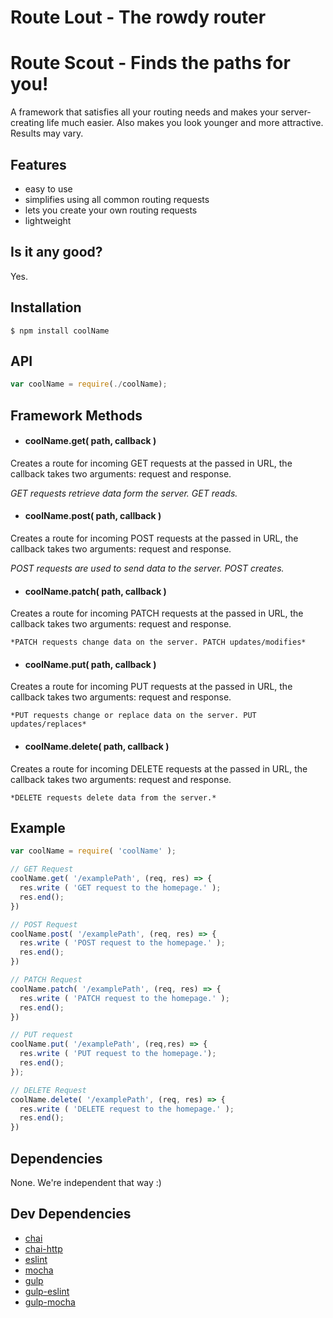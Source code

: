 # Route Lout - The rowdy router

# Route Scout - Finds the paths for you!
A framework that satisfies all your routing needs and makes your server-creating life much easier. Also makes you look younger and more attractive. Results may vary.

## Features

- easy to use
- simplifies using all common routing requests
- lets you create your own routing requests
- lightweight

## Is it any good?

Yes.

## Installation
```
$ npm install coolName
```

## API
```javascript
var coolName = require(./coolName);
```
## Framework Methods

- #### coolName.get( path, callback )
Creates a route for incoming GET requests at the passed in URL, the callback takes two arguments: request and response.

  *GET requests retrieve data form the server. GET reads.*
- #### coolName.post( path, callback )
Creates a route for incoming POST requests at the passed in URL, the callback takes two arguments: request and response.

  *POST requests are used to send data to the server. POST creates.*
- #### coolName.patch( path, callback )
Creates a route for incoming PATCH requests at the passed in URL, the callback takes two arguments: request and response.

    *PATCH requests change data on the server. PATCH updates/modifies*
- #### coolName.put( path, callback )
Creates a route for incoming PUT requests at the passed in URL, the callback takes two arguments: request and response.

    *PUT requests change or replace data on the server. PUT updates/replaces*
- #### coolName.delete( path, callback )
Creates a route for incoming DELETE requests at the passed in URL, the callback takes two arguments: request and response.

    *DELETE requests delete data from the server.*

## Example
```javascript
var coolName = require( 'coolName' );

// GET Request
coolName.get( '/examplePath', (req, res) => {
  res.write ( 'GET request to the homepage.' );
  res.end();
})

// POST Request
coolName.post( '/examplePath', (req, res) => {
  res.write ( 'POST request to the homepage.' );
  res.end();
})

// PATCH Request
coolName.patch( '/examplePath', (req, res) => {
  res.write ( 'PATCH request to the homepage.' );
  res.end();
})

// PUT request
coolName.put( '/examplePath', (req,res) => {
  res.write ( 'PUT request to the homepage.');
  res.end();
});

// DELETE Request
coolName.delete( '/examplePath', (req, res) => {
  res.write ( 'DELETE request to the homepage.' );
  res.end();
})
```

## Dependencies

None. We're independent that way :)

## Dev Dependencies

- [chai](https://www.npmjs.com/package/chai)
- [chai-http](https://www.npmjs.com/search?q=chai-http)
- [eslint](https://www.npmjs.com/package/eslint)
- [mocha](https://www.npmjs.com/package/mocha)
- [gulp](https://www.npmjs.com/package/gulp)
- [gulp-eslint](https://www.npmjs.com/package/gulp-eslint)
- [gulp-mocha](https://www.npmjs.com/package/gulp-mocha)

